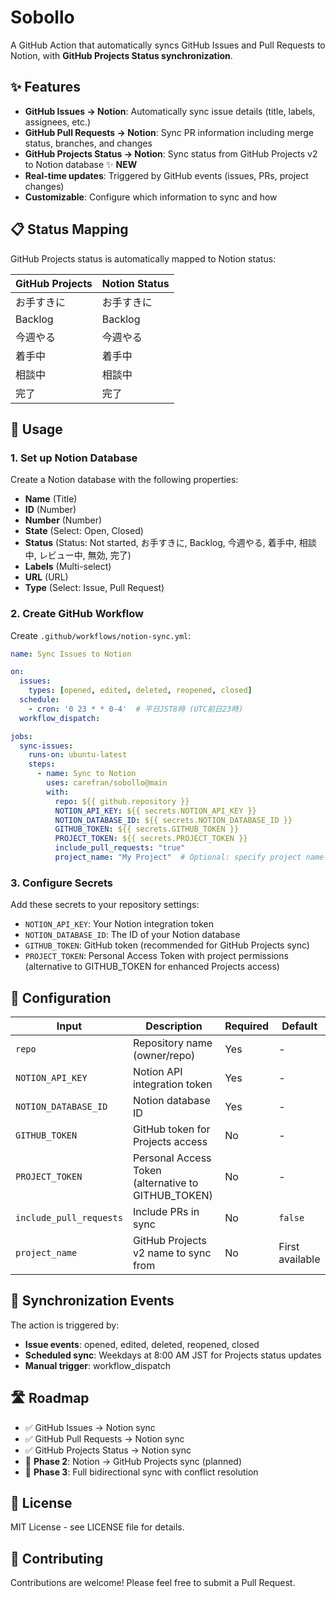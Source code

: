 # Sobollo

A GitHub Action that automatically syncs GitHub Issues and Pull Requests to Notion, with **GitHub Projects Status synchronization**.

## ✨ Features

- **GitHub Issues → Notion**: Automatically sync issue details (title, labels, assignees, etc.)
- **GitHub Pull Requests → Notion**: Sync PR information including merge status, branches, and changes
- **GitHub Projects Status → Notion**: Sync status from GitHub Projects v2 to Notion database ✨ **NEW**
- **Real-time updates**: Triggered by GitHub events (issues, PRs, project changes)
- **Customizable**: Configure which information to sync and how

## 📋 Status Mapping

GitHub Projects status is automatically mapped to Notion status:

| GitHub Projects | Notion Status |
|----------------|---------------|
| お手すきに     | お手すきに    |
| Backlog        | Backlog       |
| 今週やる       | 今週やる      |
| 着手中         | 着手中        |
| 相談中         | 相談中        |
| 完了           | 完了          |

## 🚀 Usage

### 1. Set up Notion Database

Create a Notion database with the following properties:
- **Name** (Title)
- **ID** (Number) 
- **Number** (Number)
- **State** (Select: Open, Closed)
- **Status** (Status: Not started, お手すきに, Backlog, 今週やる, 着手中, 相談中, レビュー中, 無効, 完了)
- **Labels** (Multi-select)
- **URL** (URL)
- **Type** (Select: Issue, Pull Request)

### 2. Create GitHub Workflow

Create `.github/workflows/notion-sync.yml`:

```yaml
name: Sync Issues to Notion

on:
  issues:
    types: [opened, edited, deleted, reopened, closed]
  schedule:
    - cron: '0 23 * * 0-4'  # 平日JST8時 (UTC前日23時)
  workflow_dispatch:

jobs:
  sync-issues:
    runs-on: ubuntu-latest
    steps:
      - name: Sync to Notion
        uses: carefran/sobollo@main
        with:
          repo: ${{ github.repository }}
          NOTION_API_KEY: ${{ secrets.NOTION_API_KEY }}
          NOTION_DATABASE_ID: ${{ secrets.NOTION_DATABASE_ID }}
          GITHUB_TOKEN: ${{ secrets.GITHUB_TOKEN }}
          PROJECT_TOKEN: ${{ secrets.PROJECT_TOKEN }}
          include_pull_requests: "true"
          project_name: "My Project"  # Optional: specify project name
```

### 3. Configure Secrets

Add these secrets to your repository settings:
- `NOTION_API_KEY`: Your Notion integration token
- `NOTION_DATABASE_ID`: The ID of your Notion database
- `GITHUB_TOKEN`: GitHub token (recommended for GitHub Projects sync)
- `PROJECT_TOKEN`: Personal Access Token with project permissions (alternative to GITHUB_TOKEN for enhanced Projects access)

## 🔧 Configuration

| Input | Description | Required | Default |
|-------|-------------|----------|---------|
| `repo` | Repository name (owner/repo) | Yes | - |
| `NOTION_API_KEY` | Notion API integration token | Yes | - |
| `NOTION_DATABASE_ID` | Notion database ID | Yes | - |
| `GITHUB_TOKEN` | GitHub token for Projects access | No | - |
| `PROJECT_TOKEN` | Personal Access Token (alternative to GITHUB_TOKEN) | No | - |
| `include_pull_requests` | Include PRs in sync | No | `false` |
| `project_name` | GitHub Projects v2 name to sync from | No | First available |

## 🔄 Synchronization Events

The action is triggered by:
- **Issue events**: opened, edited, deleted, reopened, closed
- **Scheduled sync**: Weekdays at 8:00 AM JST for Projects status updates
- **Manual trigger**: workflow_dispatch

## 🛣️ Roadmap

- ✅ GitHub Issues → Notion sync
- ✅ GitHub Pull Requests → Notion sync  
- ✅ GitHub Projects Status → Notion sync
- 🚧 **Phase 2**: Notion → GitHub Projects sync (planned)
- 🚧 **Phase 3**: Full bidirectional sync with conflict resolution

## 📝 License

MIT License - see LICENSE file for details.

## 🤝 Contributing

Contributions are welcome! Please feel free to submit a Pull Request.
